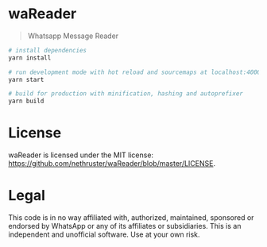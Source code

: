 # waReader
> Whatsapp Message Reader

``` bash
# install dependencies
yarn install

# run development mode with hot reload and sourcemaps at localhost:4000
yarn start

# build for production with minification, hashing and autoprefixer
yarn build
```

# License

waReader is licensed under the MIT license: https://github.com/nethruster/waReader/blob/master/LICENSE.

# Legal

This code is in no way affiliated with, authorized, maintained, sponsored or endorsed by WhatsApp or any of its affiliates or subsidiaries. This is an independent and unofficial software. Use at your own risk.

